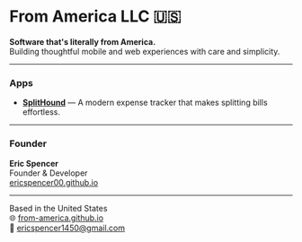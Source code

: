 # From America LLC 🇺🇸

**Software that's literally from America.**  
Building thoughtful mobile and web experiences with care and simplicity.

---

### Apps
- [**SplitHound**](https://ericspencer00.github.io/splithound-web/) — A modern expense tracker that makes splitting bills effortless.

---

### Founder
**Eric Spencer**  
Founder & Developer  
[ericspencer00.github.io](https://ericspencer00.github.io)

---

Based in the United States  
🌐 [from-america.github.io](https://from-america.github.io)  
📧 [ericspencer1450@gmail.com](mailto:ericspencer1450@gmail.com)
